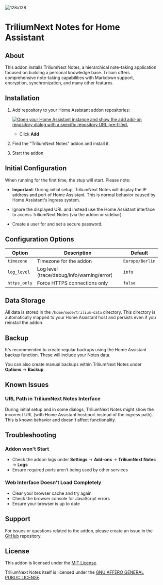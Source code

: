![128x128](https://github.com/user-attachments/assets/7b39fd05-4c0d-46f3-8283-117e2093f3e3)

# TriliumNext Notes for Home Assistant

## About

This addon installs TriliumNext Notes, a hierarchical note-taking application focused on building a personal knowledge base. Trilium offers comprehensive note-taking capabilities with Markdown support, encryption, synchronization, and many other features.


## Installation

1. Add repository to your Home Assistant addon repositories:


   [![Open your Home Assistant instance and show the add add-on repository dialog with a specific repository URL pre-filled.](https://my.home-assistant.io/badges/supervisor_add_addon_repository.svg)](https://my.home-assistant.io/redirect/supervisor_add_addon_repository/?repository_url=https%3A%2F%2Fgithub.com%2Folterman%2FHA-Addon-TriliumNext)
   - Click **Add**

3. Find the "TriliumNext Notes" addon and install it.

4. Start the addon.


## Initial Configuration

When running for the first time, the stup will start. Please note:

- **Important**: During initial setup, TriliumNext Notes will display the IP address and port of Home Assistant. This is normal behavior caused by Home Assistant's ingress system.

- Ignore the displayed URL and instead use the Home Assistant interface to access TriliumNext Notes (via the addon or sidebar).

- Create a user for and set a secure password.

## Configuration Options

| Option | Description | Default |
|--------|-------------|---------|
| `timezone` | Timezone for the addon | `Europe/Berlin` |
| `log_level` | Log level (trace/debug/info/warning/error) | `info` |
| `https_only` | Force HTTPS connections only | `false` |

## Data Storage

All data is stored in the `/home/node/trilium-data` directory. This directory is automatically mapped to your Home Assistant host and persists even if you reinstall the addon.

## Backup

It's recommended to create regular backups using the Home Assistant backup function. These will include your Notes data.

You can also create manual backups within TriliumNext Notes under **Options** → **Backup**.

## Known Issues

### URL Path in TriliumNext Notes Interface

During initial setup and in some dialogs, TriliumNext Notes might show the incorrect URL (with Home Assistant host:port instead of the ingress path). This is known behavior and doesn't affect functionality.


## Troubleshooting

### Addon won't Start

- Check the addon logs under **Settings** → **Add-ons** → **TriliumNext Notes** → **Logs**
- Ensure required ports aren't being used by other services

### Web Interface Doesn't Load Completely

- Clear your browser cache and try again
- Check the browser console for JavaScript errors
- Ensure your browser is up to date

## Support

For issues or questions related to the addon, please create an issue in the [GitHub](https://github.com/olterman/HA-Addon-TriliumNext) repository.

## License

This addon is licensed under the [MIT License](LICENSE).

TriliumNext Notes itself is licensed under the [GNU AFFERO GENERAL PUBLIC LICENSE](https://github.com/TriliumNext/Notes/blob/develop/LICENSE).
